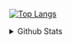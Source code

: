 [![Top Langs](https://github-readme-stats.vercel.app/api/top-langs/?username=jojo2357&layout=compact&theme=dark)](https://github.com/anuraghazra/github-readme-stats)

<details>
    <summary>Github Stats</summary>
    <img align="left" alt="jojo2357's GitHub Stats" src="https://github-readme-stats-hwa9vez0v.vercel.app/api?username=jojo2357&show_icons=true&hide_border=true&theme=dark"/>
</details>